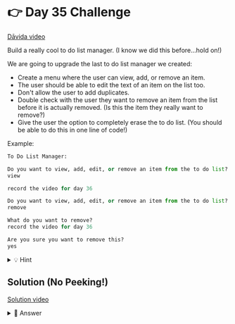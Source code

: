 # 👉 Day 35 Challenge

<a href="https://www.youtube.com/watch?v=jX0UBq0u1Co" target="_blank">Dāvida video</a>

Build a really cool to do list manager. (I know we did this before...hold on!)

We are going to upgrade the last to do list manager we created:

- Create a menu where the user can view, add, or remove an item.
- The user should be able to edit the text of an item on the list too.
- Don't allow the user to add duplicates.
- Double check with the user they want to remove an item from the list before it is actually removed. (Is this the item they really want to remove?)
- Give the user the option to completely erase the to do list. (You should be able to do this in one line of code!)

Example:

```python
To Do List Manager:

Do you want to view, add, edit, or remove an item from the to do list?
view

record the video for day 36

Do you want to view, add, edit, or remove an item from the to do list?
remove

What do you want to remove?
record the video for day 36

Are you sure you want to remove this?
yes
```

<details>
<summary>💡 Hint</summary>

- You should be able to use all the code from Day 33 to get started. The biggest additions will be related to the menu options for edit and remove.
- Use a nested `if` statement to verify if the user wants to remove something.

</details>

## Solution (No Peeking!)


<a href="https://www.youtube.com/watch?v=uqxm5iyGNbU" target="_blank">Solution video</a>

<details>
<summary>👀 Answer</summary>

```python
import os, time
toDoList = []

def printList():
  print()
  for items in toDoList:
    print(items)
  print()

while True:
  menu = input("ToDo List Manager\nDo you want to view, add, edit, remove or delete the todo list?\n")
  if menu=="view":
    printList()
  elif menu=="add":
    item = input("What do you want to add?\n").title()
    toDoList.append(item)
  elif menu=="remove":
    item = input("What do you want to remove?\n").title()
    check = input("Are you sure you want to remove this?\n")
    if check[0]=="y":
      if item in toDoList:
        toDoList.remove(item)
  elif menu=="edit":
    item = input("What do you want to edit?\n").title()
    new = input("What do you want to change it to?\n").title()
    for i in range(0,len(toDoList)):
      if toDoList[i]==item:
        toDoList[i]=new
  elif menu=="delete":
    toDoList = []
  elif menu == "exit":
        print("Goodbye!")
        break
  time.sleep(1)
  os.system('clear')
  
```

</details>


